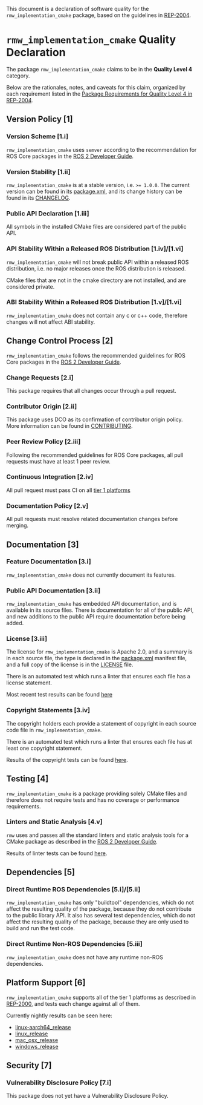This document is a declaration of software quality for the `rmw_implementation_cmake` package, based on the guidelines in [REP-2004](https://www.ros.org/reps/rep-2004.html).

# `rmw_implementation_cmake` Quality Declaration

The package `rmw_implementation_cmake` claims to be in the **Quality Level 4** category.

Below are the rationales, notes, and caveats for this claim, organized by each requirement listed in the [Package Requirements for Quality Level 4 in REP-2004](https://www.ros.org/reps/rep-2004.html).

## Version Policy [1]

### Version Scheme [1.i]

`rmw_implementation_cmake` uses `semver` according to the recommendation for ROS Core packages in the [ROS 2 Developer Guide](https://index.ros.org/doc/ros2/Contributing/Developer-Guide/#versioning).

### Version Stability [1.ii]

`rmw_implementation_cmake` is at a stable version, i.e. `>= 1.0.0`.
The current version can be found in its [package.xml](package.xml), and its change history can be found in its [CHANGELOG](CHANGELOG.rst).

### Public API Declaration [1.iii]

All symbols in the installed CMake files are considered part of the public API.

### API Stability Within a Released ROS Distribution [1.iv]/[1.vi]

`rmw_implementation_cmake` will not break public API within a released ROS distribution, i.e. no major releases once the ROS distribution is released.

CMake files that are not in the cmake directory are not installed, and are considered private.

### ABI Stability Within a Released ROS Distribution [1.v]/[1.vi]

`rmw_implementation_cmake` does not contain any c or c++ code, therefore changes will not affect ABI stability.

## Change Control Process [2]

`rmw_implementation_cmake` follows the recommended guidelines for ROS Core packages in the [ROS 2 Developer Guide](https://index.ros.org/doc/ros2/Contributing/Developer-Guide/#package-requirements).

### Change Requests [2.i]

This package requires that all changes occur through a pull request.

### Contributor Origin [2.ii]

This package uses DCO as its confirmation of contributor origin policy. More information can be found in [CONTRIBUTING](../CONTRIBUTING.md).

### Peer Review Policy [2.iii]

Following the recommended guidelines for ROS Core packages, all pull requests must have at least 1 peer review.

### Continuous Integration [2.iv]

All pull request must pass CI on all [tier 1 platforms](https://www.ros.org/reps/rep-2000.html#support-tiers)

### Documentation Policy [2.v]

All pull requests must resolve related documentation changes before merging.

## Documentation [3]

### Feature Documentation [3.i]

`rmw_implementation_cmake` does not currently document its features.

### Public API Documentation [3.ii]

`rmw_implementation_cmake` has embedded API documentation, and is available in its source files.
There is documentation for all of the public API, and new additions to the public API require documentation before being added.

### License [3.iii]

The license for `rmw_implementation_cmake` is Apache 2.0, and a summary is in each source file, the type is declared in the [package.xml](package.xml) manifest file, and a full copy of the license is in the [LICENSE](../LICENSE) file.

There is an automated test which runs a linter that ensures each file has a license statement.

Most recent test results can be found [here](http://build.ros2.org/view/Epr/job/Epr__rmw_implementation_cmake__ubuntu_bionic_amd64/lastBuild/testReport/rmw_implementation_cmake/)

### Copyright Statements [3.iv]

The copyright holders each provide a statement of copyright in each source code file in `rmw_implementation_cmake`.

There is an automated test which runs a linter that ensures each file has at least one copyright statement.

Results of the copyright tests can be found [here](http://build.ros2.org/view/Epr/job/Epr__rmw__ubuntu_bionic_amd64/lastBuild/testReport/rmw_implementation_cmake/copyright/).

## Testing [4]

`rmw_implementation_cmake` is a package providing solely CMake files and therefore does not require tests and has no coverage or performance requirements.

### Linters and Static Analysis [4.v]

`rmw` uses and passes all the standard linters and static analysis tools for a CMake package as described in the [ROS 2 Developer Guide](https://index.ros.org/doc/ros2/Contributing/Developer-Guide/#linters).

Results of linter tests can be found [here](http://build.ros2.org/view/Epr/job/Epr__rmw__ubuntu_bionic_amd64/lastBuild/testReport/rmw_implementation_cmake).

## Dependencies [5]

### Direct Runtime ROS Dependencies [5.i]/[5.ii]

`rmw_implementation_cmake` has only "buildtool" dependencies, which do not affect the resulting quality of the package, because they do not contribute to the public library API.
It also has several test dependencies, which do not affect the resulting quality of the package, because they are only used to build and run the test code.

### Direct Runtime Non-ROS Dependencies [5.iii]
`rmw_implementation_cmake` does not have any runtime non-ROS dependencies.

## Platform Support [6]

`rmw_implementation_cmake` supports all of the tier 1 platforms as described in [REP-2000](https://www.ros.org/reps/rep-2000.html#support-tiers), and tests each change against all of them.

Currently nightly results can be seen here:
* [linux-aarch64_release](https://ci.ros2.org/view/nightly/job/nightly_linux-aarch64_release/lastBuild/testReport/rmw_implementation_cmake/)
* [linux_release](https://ci.ros2.org/view/nightly/job/nightly_linux_release/lastBuild/testReport/rmw_implementation_cmake/)
* [mac_osx_release](https://ci.ros2.org/view/nightly/job/nightly_osx_release/lastBuild/testReport/rmw_implementation_cmake/)
* [windows_release](https://ci.ros2.org/view/nightly/job/nightly_win_rel/lastBuild/testReport/rmw_implementation_cmake/)

## Security [7]

### Vulnerability Disclosure Policy [7.i]

This package does not yet have a Vulnerability Disclosure Policy.
